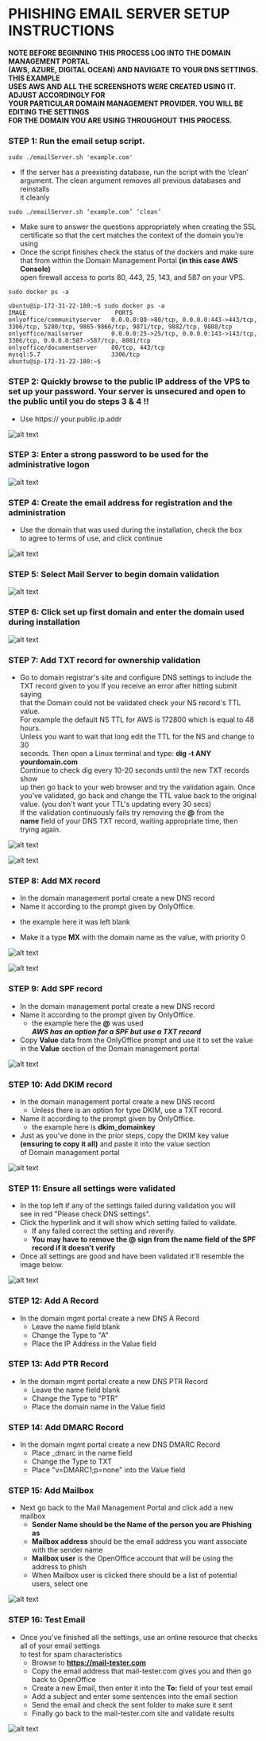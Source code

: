 # **PHISHING EMAIL SERVER SETUP INSTRUCTIONS**    
**NOTE BEFORE BEGINNING THIS PROCESS LOG INTO THE DOMAIN MANAGEMENT PORTAL  
(AWS, AZURE, DIGITAL OCEAN)  AND NAVIGATE TO YOUR DNS SETTINGS. THIS EXAMPLE  
USES AWS AND ALL THE SCREENSHOTS WERE CREATED USING IT. ADJUST ACCORDINGLY FOR  
YOUR PARTICULAR DOMAIN MANAGEMENT PROVIDER. YOU WILL BE EDITING THE SETTINGS  
FOR THE DOMAIN YOU ARE USING THROUGHOUT THIS PROCESS.**  

### STEP 1:  Run the email setup script.  
```
sudo ./emailServer.sh 'example.com'
```
-	If the server has a preexisting database, run the script with the ‘clean’  
argument. The clean argument removes all previous databases and reinstalls  
it cleanly    

```
sudo ./emailServer.sh ‘example.com’ ‘clean’
```
-	Make sure to answer the questions appropriately when creating the SSL  
certificate so that the cert matches the context of the domain you’re using 
-   Once the script finishes check the status of the dockers and make sure  
that from within the Domain Management Portal **(in this case AWS Console)**    
open firewall access to ports 80, 443, 25, 143, and 587 on your VPS.  
```
sudo docker ps -a  
```  

```  
ubuntu@ip-172-31-22-180:~$ sudo docker ps -a  
IMAGE                         PORTS  
onlyoffice/communityserver   0.0.0.0:80->80/tcp, 0.0.0.0:443->443/tcp, 3306/tcp, 5280/tcp, 9865-9866/tcp, 9871/tcp, 9882/tcp, 9888/tcp  
onlyoffice/mailserver        0.0.0.0:25->25/tcp, 0.0.0.0:143->143/tcp, 3306/tcp, 0.0.0.0:587->587/tcp, 8081/tcp  
onlyoffice/documentserver    80/tcp, 443/tcp  
mysql:5.7                    3306/tcp  
ubuntu@ip-172-31-22-180:~$ 
```

### STEP 2:  Quickly browse to the public IP address of the VPS to set up your password. Your server is unsecured and open to the public until you do steps 3 & 4 !!  
-	Use https:// your.public.ip.addr  

![alt text](./images/2.png)

### STEP 3:  Enter a strong password to be used for the administrative logon  
  
![alt text](./images/4.png)

### STEP 4:  Create the email address for registration and the administration  

- Use the domain that was used during the installation, check the box  
to agree to terms of use, and click continue  

![alt text](./images/5.png)

### STEP 5:  Select Mail Server to begin domain validation

![alt text](./images/7.png)

### STEP 6:  Click set up first domain and enter the domain used during installation

![alt text](./images/addDN1.png)

### STEP 7:  Add TXT record for ownership validation
- Go to domain registrar's site and configure DNS settings to include the  
  TXT record given to you If you receive an error after hitting submit saying  
  that the  Domain could not be validated check your NS record's TTL value.  
  For example the default NS TTL for AWS is 172800 which is equal to 48 hours.  
  Unless you want to wait that long edit the TTL for the NS and change to 30  
  seconds.  Then open a Linux terminal and type: **dig -t ANY yourdomain.com**   
  Continue to check dig every 10-20 seconds until the new TXT records show  
  up then go back to your web browser and try the validation again. Once  
  you've validated, go back and change the TTL value back to the original  
  value.  (you don't want your TTL's updating every 30 secs)  
  If the validation continuously fails try removing the **@** from the  
  **name** field of your DNS TXT record, waiting appropriate time, then  
  trying again.   
  
![alt text](./images/createTXTrec1.png)  

![alt text](./images/createTXTrec3.png)  

### STEP 8:  Add MX record
- In the domain management portal create a new DNS record  
-	Name it according to the prompt given by OnlyOffice.  
  * the example here it was left blank
-	Make it a type **MX** with the domain name as the value,
	with priority 0  

![alt text](./images/set_mx.png)  
  
![alt text](./images/set_mx_2.png)  

### STEP 9:  Add SPF record  

- In the domain management portal create a new DNS record    
- Name it according to the prompt given by OnlyOffice.  
  * the example here the **@** was used  
**_AWS has an option for a SPF but use a TXT record_**  
- Copy **Value** data from the OnlyOffice prompt and use it to set the value  
in the **Value** section of the Domain management portal

![alt text](./images/SPF-1.png)

### STEP 10:  Add DKIM record
- In the domain management portal create a new DNS record
	* Unless there is an option for type DKIM, use a TXT record.  
- Name it according to the prompt given by OnlyOffice.  
  * the example here is **dkim_domainkey**  
- Just as you've done in the prior steps, copy the DKIM key value  
**(ensuring to copy it all)** and paste it into the value section  
of Domain management portal  

![alt text](./images/dkim_1.png)  

### STEP 11:  Ensure all settings were validated  

- In the top left if any of the settings failed during validation you will  
see in red "Please check DNS settings".  
- Click the hyperlink and it will show which setting failed to validate.  
  * If any failed correct the setting and reverify.  
  * **You may have to remove the @ sign from the name field of the SPF record if it doesn't verify**  
- Once all settings are good and have been validated it'll resemble the image below.  

![alt text](./images/good_settings.png)

### STEP 12: Add A Record  
- In the domain mgmt portal create a new DNS A Record  
  * Leave the name field blank  
  * Change the Type to "A"  
  * Place the IP Address in the Value field  

### STEP 13: Add PTR Record
- In the domain mgmt portal create a new DNS PTR Record  
  * Leave the name field blank  
  * Change the Type to "PTR"  
  * Place the domain name in the Value field    
  
### STEP 14: Add DMARC Record
- In the domain mgmt portal create a new DNS DMARC Record  
  * Place \_dmarc in the name field  
  * Change the Type to TXT  
  * Place "v=DMARC1;p=none" into the Value field    

### STEP 15: Add Mailbox
- Next go back to the Mail Management Portal and click add a new mailbox  
  * **Sender Name should be the Name of the person you are Phishing as**  
  * **Mailbox address** should be the email address you want associate with the sender name
  * **Mailbox user** is the OpenOffice account that will be using the address to phish  
  * When Mailbox user is clicked there should be a list of potential users, select one  

![alt text](./images/mailbox_user.png)  

### STEP 16: Test Email 
- Once you've finished all the settings, use an online resource that checks all of your email settings  
to test for spam characteristics
  * Browse to **https://mail-tester.com**  
  * Copy the email address that mail-tester.com gives you and then go back to OpenOffice  
  * Create a new Email, then enter it into the **To:** field of your test email  
  * Add a subject and enter some sentences into the email section  
  * Send the email and check the sent folder to make sure it sent  
  * Finally go back to the mail-tester.com site and validate results    

![alt text](./images/test-score.png)  

